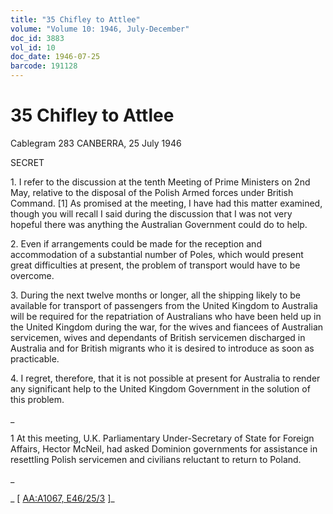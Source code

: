 ```yaml
---
title: "35 Chifley to Attlee"
volume: "Volume 10: 1946, July-December"
doc_id: 3883
vol_id: 10
doc_date: 1946-07-25
barcode: 191128
---
```


# 35 Chifley to Attlee

Cablegram 283 CANBERRA, 25 July 1946

SECRET

1\. I refer to the discussion at the tenth Meeting of Prime Ministers on 2nd May, relative to the disposal of the Polish Armed forces under British Command. [1] As promised at the meeting, I have had this matter examined, though you will recall I said during the discussion that I was not very hopeful there was anything the Australian Government could do to help.

2\. Even if arrangements could be made for the reception and accommodation of a substantial number of Poles, which would present great difficulties at present, the problem of transport would have to be overcome.

3\. During the next twelve months or longer, all the shipping likely to be available for transport of passengers from the United Kingdom to Australia will be required for the repatriation of Australians who have been held up in the United Kingdom during the war, for the wives and fiancees of Australian servicemen, wives and dependants of British servicemen discharged in Australia and for British migrants who it is desired to introduce as soon as practicable.

4\. I regret, therefore, that it is not possible at present for Australia to render any significant help to the United Kingdom Government in the solution of this problem.

_

1 At this meeting, U.K. Parliamentary Under-Secretary of State for Foreign Affairs, Hector McNeil, had asked Dominion governments for assistance in resettling Polish servicemen and civilians reluctant to return to Poland.

_

_ [ [AA:A1067, E46/25/3](http://www.naa.gov.au/cgi-bin/Search?O=I&Number=191128) ]_
